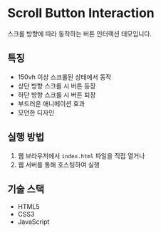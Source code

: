 # Scroll Button Interaction

스크롤 방향에 따라 동작하는 버튼 인터랙션 데모입니다.

## 특징

- 150vh 이상 스크롤된 상태에서 동작
- 상단 방향 스크롤 시 버튼 등장
- 하단 방향 스크롤 시 버튼 퇴장
- 부드러운 애니메이션 효과
- 모던한 디자인

## 실행 방법

1. 웹 브라우저에서 `index.html` 파일을 직접 열거나
2. 웹 서버를 통해 호스팅하여 실행

## 기술 스택

- HTML5
- CSS3
- JavaScript 